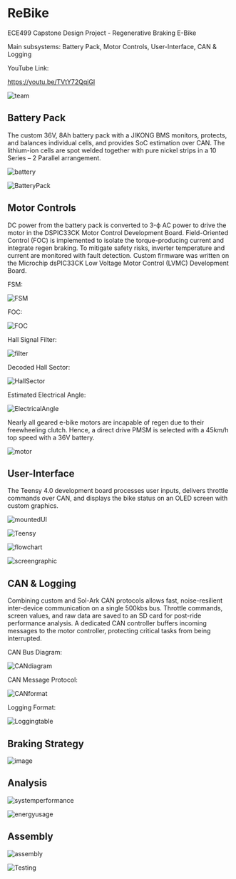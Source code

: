 # ReBike
ECE499 Capstone Design Project - Regenerative Braking E-Bike

Main subsystems: Battery Pack, Motor Controls, User-Interface, CAN & Logging

YouTube Link:

https://youtu.be/TVtY72QqjGI

![team](https://github.com/user-attachments/assets/63a7b341-faa4-4de2-bde8-7ec958bbb726)

## Battery Pack
The custom 36V, 8Ah battery pack with a JIKONG BMS monitors, protects, and balances individual cells, and provides SoC estimation over CAN. The lithium-ion cells are spot welded together with pure nickel strips in a 10 Series – 2 Parallel arrangement.

![battery](https://github.com/user-attachments/assets/7516a325-2928-4e67-ae1d-192e10585e97)

![BatteryPack](https://github.com/user-attachments/assets/63abeee7-6417-45e6-bf0a-9554f3fb5687)

## Motor Controls
DC power from the battery pack is converted to 3-ϕ AC power to drive the motor in the DSPIC33CK Motor Control Development Board. Field-Oriented Control (FOC) is implemented to isolate the torque-producing current and integrate regen braking. To mitigate safety risks, inverter temperature and current are monitored with fault detection. Custom firmware was written on the Microchip dsPIC33CK Low Voltage Motor Control (LVMC) Development Board.

FSM:

![FSM](https://github.com/user-attachments/assets/d9deb837-57ba-417c-8567-d8efca7ace3e)


FOC:

![FOC](https://github.com/user-attachments/assets/e9fff6b6-0308-4521-be1c-9d897573b3ec)

Hall Signal Filter:

![filter](https://github.com/user-attachments/assets/f1dd9497-abb8-42a7-8893-44aa2fd3074d)

Decoded Hall Sector:

![HallSector](https://github.com/user-attachments/assets/3d4a943b-a9f9-4bb3-86d2-6eddd20568f7)

Estimated Electrical Angle:

![ElectricalAngle](https://github.com/user-attachments/assets/187961c2-eb00-414b-aa83-bf075bd27650)

Nearly all geared e-bike motors are incapable of regen due to their freewheeling clutch. Hence, a direct drive PMSM is selected with a 45km/h top speed with a 36V battery.

![motor](https://github.com/user-attachments/assets/9190e69b-c699-4e04-985f-875e471d5432)

## User-Interface
The Teensy 4.0 development board processes user inputs, delivers throttle commands over CAN, and displays the bike status on an OLED screen with custom graphics.

![mountedUI](https://github.com/user-attachments/assets/f2bc4335-3e74-4e49-8721-dd39cdeaf837)

![Teensy](https://github.com/user-attachments/assets/ac6e376d-02cb-4840-ac5f-f827c2f4d538)

![flowchart](https://github.com/user-attachments/assets/854b580c-d32f-4331-8045-a99331eb3284)

![screengraphic](https://github.com/user-attachments/assets/a2c56918-8903-4689-9376-ca45ef3621f7)

## CAN & Logging
Combining custom and Sol-Ark CAN protocols allows fast, noise-resilient inter-device communication on a single 500kbs bus. Throttle commands, screen values, and raw data are saved to an SD card for post-ride performance analysis. A dedicated CAN controller buffers incoming messages to the motor controller, protecting critical tasks from being interrupted.

CAN Bus Diagram:

![CANdiagram](https://github.com/user-attachments/assets/1dda9d8c-1969-4304-8dcb-d35f7c6e3d53)

CAN Message Protocol:

![CANformat](https://github.com/user-attachments/assets/e99ee30e-1115-4e31-b20e-5e668804d60c)

Logging Format:

![Loggingtable](https://github.com/user-attachments/assets/5dc08cc5-000d-43fd-be2b-371af2df1aa1)

## Braking Strategy

![image](https://github.com/user-attachments/assets/fd2cd82d-07c1-4c3d-a58c-ca1307d723c7)

## Analysis

![systemperformance](https://github.com/user-attachments/assets/fa50669d-5dc0-42bf-a485-982481a41498)

![energyusage](https://github.com/user-attachments/assets/3c0863f1-fffb-4b3b-bd07-b55b8a656b7d)

## Assembly
![assembly](https://github.com/user-attachments/assets/c4344f35-8c44-48af-a716-08ad64e95df5)

![Testing](https://github.com/user-attachments/assets/3ab75013-718f-4b7c-9414-dd5c3730a155)




